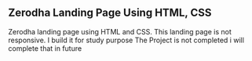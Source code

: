 ## Zerodha Landing Page Using HTML, CSS

Zerodha landing page using HTML and CSS. This landing page is not responsive. I build it for study purpose
The Project is not completed i will complete that in future

